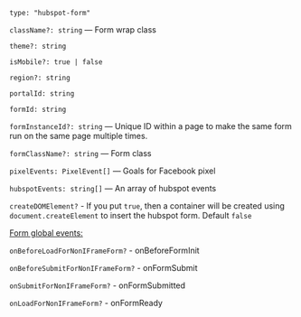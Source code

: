 `type: "hubspot-form"`

`className?: string` — Form wrap class

`theme?: string`

`isMobile?: true | false`

`region?: string`

`portalId: string`

`formId: string`

`formInstanceId?: string` — Unique ID within a page to make the same form run on the same page multiple times.

`formClassName?: string` — Form class

`pixelEvents: PixelEvent[]` — Goals for Facebook pixel

`hubspotEvents: string[]` — An array of hubspot events

`createDOMElement?` - If you put `true`, then a container will be created using `document.createElement` to insert the hubspot form. Default `false`

[Form global events:](https://legacydocs.hubspot.com/global-form-events)

`onBeforeLoadForNonIFrameForm?` - onBeforeFormInit

`onBeforeSubmitForNonIFrameForm?` - onFormSubmit

`onSubmitForNonIFrameForm?` - onFormSubmitted

`onLoadForNonIFrameForm?` - onFormReady

